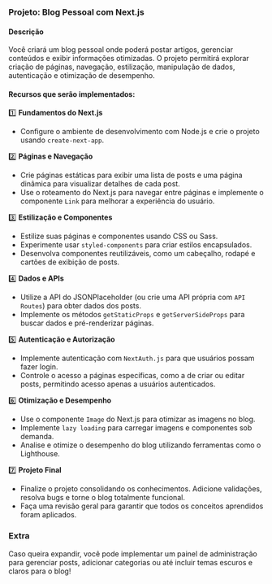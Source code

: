 ### **Projeto: Blog Pessoal com Next.js**

#### **Descrição**
Você criará um blog pessoal onde poderá postar artigos, gerenciar conteúdos e exibir informações otimizadas. O projeto permitirá explorar criação de páginas, navegação, estilização, manipulação de dados, autenticação e otimização de desempenho.

#### **Recursos que serão implementados:**

1️⃣ **Fundamentos do Next.js**
- Configure o ambiente de desenvolvimento com Node.js e crie o projeto usando `create-next-app`.

2️⃣ **Páginas e Navegação**
- Crie páginas estáticas para exibir uma lista de posts e uma página dinâmica para visualizar detalhes de cada post.
- Use o roteamento do Next.js para navegar entre páginas e implemente o componente `Link` para melhorar a experiência do usuário.

3️⃣ **Estilização e Componentes**
- Estilize suas páginas e componentes usando CSS ou Sass.
- Experimente usar `styled-components` para criar estilos encapsulados.
- Desenvolva componentes reutilizáveis, como um cabeçalho, rodapé e cartões de exibição de posts.

4️⃣ **Dados e APIs**
- Utilize a API do JSONPlaceholder (ou crie uma API própria com `API Routes`) para obter dados dos posts.
- Implemente os métodos `getStaticProps` e `getServerSideProps` para buscar dados e pré-renderizar páginas.

5️⃣ **Autenticação e Autorização**
- Implemente autenticação com `NextAuth.js` para que usuários possam fazer login.
- Controle o acesso a páginas específicas, como a de criar ou editar posts, permitindo acesso apenas a usuários autenticados.

6️⃣ **Otimização e Desempenho**
- Use o componente `Image` do Next.js para otimizar as imagens no blog.
- Implemente `lazy loading` para carregar imagens e componentes sob demanda.
- Analise e otimize o desempenho do blog utilizando ferramentas como o Lighthouse.

7️⃣ **Projeto Final**
- Finalize o projeto consolidando os conhecimentos. Adicione validações, resolva bugs e torne o blog totalmente funcional.
- Faça uma revisão geral para garantir que todos os conceitos aprendidos foram aplicados.

### **Extra**
Caso queira expandir, você pode implementar um painel de administração para gerenciar posts, adicionar categorias ou até incluir temas escuros e claros para o blog!



